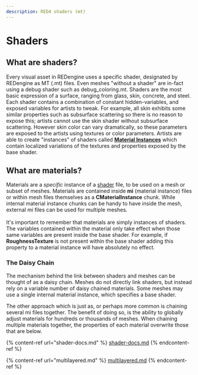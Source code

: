 ```yaml
---
description: RED4 shaders (mt)
---
```


# Shaders

## What are shaders?

Every visual asset in REDengine uses a specific shader, designated by REDengine as MT (.mt) files. Even meshes "without a shader" are in-fact using a debug shader such as debug\_coloring.mt. Shaders are the most basic expression of a surface, ranging from glass, skin, concrete, and steel. Each shader contains a combination of constant hidden-variables, and exposed variables for artists to tweak. For example, all skin exhibits some similar properties such as subsurface scattering so there is no reason to expose this; artists cannot use the skin shader without subsurface scattering. However skin color can vary dramatically, so these parameters are exposed to the artists using textures or color parameters. Artists are able to create "instances" of shaders called [**Material Instances**](broken-reference) which contain localized variations of the textures and properties exposed by the base shader.



## What are materials?

Materials are a _specific_ instance of a [shader](./) file, to be used on a mesh or subset of meshes. Materials are contained inside **mi** (material instance) files or within mesh files themselves as a **CMaterialInstance** chunk. While internal material instance chunks can be handy to have inside the mesh, external mi files can be used for multiple meshes.\
\
It's important to remember that materials are simply instances of shaders. The variables contained within the material only take effect when those same variables are present inside the base shader. For example, if **RoughnessTexture** is not present within the base shader adding this property to a material instance will have absolutely no effect.

### The Daisy Chain

The mechanism behind the link between shaders and meshes can be thought of as a daisy chain. Meshes do not directly link shaders, but instead rely on a variable number of daisy chained materials. Some meshes may use a single internal material instance, which specifies a base shader.

The other approach which is just as, or perhaps more common is chaining several mi files together. The benefit of doing so, is the ability to globally adjust materials for hundreds or thousands of meshes. When chaining multiple materials together, the properties of each material overwrite those that are below.

{% content-ref url="shader-docs.md" %}
[shader-docs.md](shader-docs.md)
{% endcontent-ref %}

{% content-ref url="multilayered.md" %}
[multilayered.md](multilayered.md)
{% endcontent-ref %}
